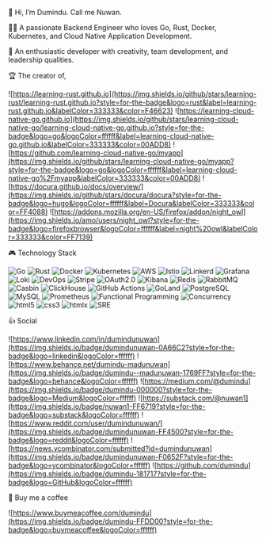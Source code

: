 👋 Hi, I’m Dumindu. Call me Nuwan.

🧑‍💻 A passionate Backend Engineer who loves Go, Rust, Docker, Kubernetes, and Cloud Native Application Development.

🌱 An enthusiastic developer with creativity, team development, and leadership qualities.

🏆 The creator of,

![https://learning-rust.github.io](https://img.shields.io/github/stars/learning-rust/learning-rust.github.io?style=for-the-badge&logo=rust&label=learning-rust.github.io&labelColor=333333&color=F46623)
![https://learning-cloud-native-go.github.io](https://img.shields.io/github/stars/learning-cloud-native-go/learning-cloud-native-go.github.io?style=for-the-badge&logo=go&logoColor=ffffff&label=learning-cloud-native-go.github.io&labelColor=333333&color=00ADD8)
![https://github.com/learning-cloud-native-go/myapp](https://img.shields.io/github/stars/learning-cloud-native-go/myapp?style=for-the-badge&logo=go&logoColor=ffffff&label=learning-cloud-native-go%2Fmyapp&labelColor=333333&color=00ADD8)
![https://docura.github.io/docs/overview/](https://img.shields.io/github/stars/docura/docura?style=for-the-badge&logo=hugo&logoColor=ffffff&label=Docura&labelColor=333333&color=FF4088)
![https://addons.mozilla.org/en-US/firefox/addon/night_owl](https://img.shields.io/amo/users/night_owl?style=for-the-badge&logo=firefoxbrowser&logoColor=ffffff&label=night%20owl&labelColor=333333&color=FF7139)

🎮 Technology Stack

![Go](https://img.shields.io/badge/Go-00ADD8?style=for-the-badge&logo=go&logoColor=ffffff)
![Rust](https://img.shields.io/badge/Rust-F46623?style=for-the-badge&logo=rust&logoColor=ffffff)
![Docker](https://img.shields.io/badge/Docker-2496ED?style=for-the-badge&logo=docker&logoColor=ffffff)
![Kubernetes](https://img.shields.io/badge/Kubernetes-326CE5?style=for-the-badge&logo=Kubernetes&logoColor=ffffff)
![AWS](https://img.shields.io/badge/AWS-FF9900?style=for-the-badge&logo=amazonaws&logoColor=ffffff)
![Istio](https://img.shields.io/badge/Istio-466BB0?style=for-the-badge&logo=Istio&logoColor=ffffff)
![Linkerd](https://img.shields.io/badge/Linkerd-2BEDA7?style=for-the-badge&logo=Linkerd&logoColor=ffffff)
![Grafana](https://img.shields.io/badge/Grafana-F46800?style=for-the-badge&logo=Grafana&logoColor=ffffff)
![Loki](https://img.shields.io/badge/Loki-F46800?style=for-the-badge&logo=Grafana&logoColor=ffffff)
![DevOps](https://img.shields.io/badge/DevOps-00ADD8?style=for-the-badge)
![Stripe](https://img.shields.io/badge/Stripe-008CDD?style=for-the-badge&logo=Stripe&logoColor=ffffff)
![OAuth2.0](https://img.shields.io/badge/OAuth2.0-333333?style=for-the-badge)
![Kibana](https://img.shields.io/badge/Kibana-005571?style=for-the-badge&logo=Kibana&logoColor=ffffff)
![Redis](https://img.shields.io/badge/Redis-DC382D?style=for-the-badge&logo=Redis&logoColor=ffffff)
![RabbitMQ](https://img.shields.io/badge/RabbitMQ-FF6600?style=for-the-badge&logo=RabbitMQ&logoColor=ffffff)
![Casbin](https://img.shields.io/badge/Casbin-00ADD8?style=for-the-badge)
![ClickHouse](https://img.shields.io/badge/ClickHouse-FFCC01?style=for-the-badge&logo=ClickHouse&logoColor=ffffff)
![GitHub Actions](https://img.shields.io/badge/githubactions-2088FF?style=for-the-badge&logo=githubactions&logoColor=FFFFFF)
![GoLand](https://img.shields.io/badge/GoLand-000000?style=for-the-badge&logo=GoLand&logoColor=ffffff)
![PostgreSQL](https://img.shields.io/badge/PostgreSQL-4169E1?style=for-the-badge&logo=PostgreSQL&logoColor=ffffff)
![MySQL](https://img.shields.io/badge/MySQL-4479A1?style=for-the-badge&logo=MySQL&logoColor=ffffff)
![Prometheus](https://img.shields.io/badge/Prometheus-E6522C?style=for-the-badge&logo=Prometheus&logoColor=ffffff)
![Functional Programming](https://img.shields.io/badge/Functional%20Programming-0969da?style=for-the-badge)
![Concurrency](https://img.shields.io/badge/Concurrency-333333?style=for-the-badge)
![html5](https://img.shields.io/badge/html5-E34F26?style=for-the-badge&logo=html5&logoColor=ffffff)
![css3](https://img.shields.io/badge/css3-1572B6?style=for-the-badge&logo=css3&logoColor=ffffff)
![htmlx](https://img.shields.io/badge/htmlx-333333?style=for-the-badge)
![SRE](https://img.shields.io/badge/SRE-00ADD8?style=for-the-badge)


👍 Social

![https://www.linkedin.com/in/dumindunuwan](https://img.shields.io/badge/dumindunuwan-0A66C2?style=for-the-badge&logo=linkedin&logoColor=ffffff)
![https://www.behance.net/dumindu-madunuwan](https://img.shields.io/badge/dumindu--madunuwan-1769FF?style=for-the-badge&logo=behance&logoColor=ffffff)
![https://medium.com/@dumindu](https://img.shields.io/badge/dumindu-000000?style=for-the-badge&logo=Medium&logoColor=ffffff)
![https://substack.com/@nuwan1](https://img.shields.io/badge/nuwan1-FF6719?style=for-the-badge&logo=substack&logoColor=ffffff)
![https://www.reddit.com/user/dumindunuwan/](https://img.shields.io/badge/dumindunuwan-FF4500?style=for-the-badge&logo=reddit&logoColor=ffffff)
![https://news.ycombinator.com/submitted?id=dumindunuwan](https://img.shields.io/badge/dumindunuwan-F0652F?style=for-the-badge&logo=ycombinator&logoColor=ffffff)
![https://github.com/dumindu](https://img.shields.io/badge/dumindu-181717?style=for-the-badge&logo=GitHub&logoColor=ffffff)

🥤 Buy me a coffee

![https://www.buymeacoffee.com/dumindu](https://img.shields.io/badge/dumindu-FFDD00?style=for-the-badge&logo=buymeacoffee&logoColor=ffffff)
